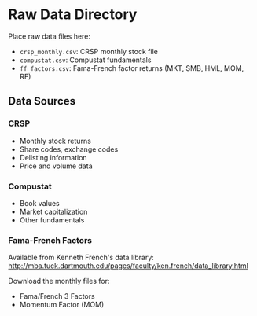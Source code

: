 # Raw Data Directory

Place raw data files here:

- `crsp_monthly.csv`: CRSP monthly stock file
- `compustat.csv`: Compustat fundamentals
- `ff_factors.csv`: Fama-French factor returns (MKT, SMB, HML, MOM, RF)

## Data Sources

### CRSP
- Monthly stock returns
- Share codes, exchange codes
- Delisting information
- Price and volume data

### Compustat
- Book values
- Market capitalization
- Other fundamentals

### Fama-French Factors
Available from Kenneth French's data library:
http://mba.tuck.dartmouth.edu/pages/faculty/ken.french/data_library.html

Download the monthly files for:
- Fama/French 3 Factors
- Momentum Factor (MOM)

